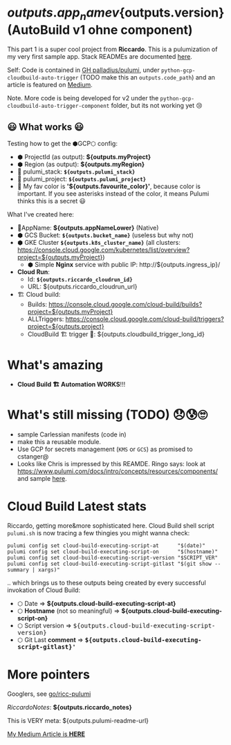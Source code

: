 # ${outputs.app_name} v${outputs.version} (AutoBuild **v1** ohne component)

This part 1 is a super cool project from **Riccardo**. This is a pulumization of my very first sample app. Stack READMEs are documented [here](https://www.pulumi.com/docs/intro/pulumi-service/projects-and-stacks/#stack-readme).

Self: Code is contained in [GH palladius/pulumi](https://github.com/palladius/pulumi/), under `python-gcp-cloudbuild-auto-trigger` (TODO make this an `outputs.code_path`) and an article is featured on [Medium](https://medium.com/google-cloud/setting-cloudbuild-with-pulumi-in-python-330e8b54b2cf).

Note. More code is being developed for v2 under the `python-gcp-cloudbuild-auto-trigger-component` folder, but its not working yet 😢

## 😃 What works 😃

Testing how to get the ⬢GCP⬡ config:

* ⬢ ProjectId (as output): **${outputs.myProject}**
* ⬢ Region (as output): **${outputs.myRegion}**
* 🧹 pulumi_stack:  **`${outputs.pulumi_stack}`**
* 🧹 pulumi_project:  **`${outputs.pulumi_project}`**
* 🥑 My fav color is **'${outputs.favourite_color}'**, because color is important. If you see asterisks instead of the color, it means Pulumi thinks this is a secret 😃

What I've created here:

* 🧹AppName: **${outputs.appNameLower}** (Native)
* ⬢ GCS Bucket: **`${outputs.bucket_name}`** (useless but why not)
* ⬢ GKE Cluster  **`${outputs.k8s_cluster_name}`** (all clusters: https://console.cloud.google.com/kubernetes/list/overview?project=${outputs.myProject})
  * ⬢ Simple **Nginx** service with public IP: http://${outputs.ingress_ip}/
* **Cloud Run**: 
    * Id: **`${outputs.riccardo_cloudrun_id}`** 
    * URL: ${outputs.riccardo_cloudrun_url}
* 🏗️ Cloud build: 
  * Builds: https://console.cloud.google.com/cloud-build/builds?project=${outputs.myProject}
  * ALLTriggers: https://console.cloud.google.com/cloud-build/triggers?project=${outputs.project}
  * CloudBuild 🏗️ trigger 🔫: ${outputs.cloudbuild_trigger_long_id}
  
# What's amazing

* **Cloud Build 🏗️ Automation WORKS**!!!

# What's still missing (TODO) 😞😰🙄

* sample Carlessian manifests (code in)
* make this a reusable module.
* Use GCP for secrets management (`KMS` or `GCS`) as promised to cstanger@
* Looks like Chris is impressed by this REAMDE. Ringo  says: look at https://www.pulumi.com/docs/intro/concepts/resources/components/ and sample [here](https://github.com/pulumi/examples/tree/master/classic-azure-py-webserver-component).


# Cloud Build Latest stats

Riccardo, getting more&more sophisticated here. Cloud Build shell script `pulumi.sh` is now tracing a few thingies you might wanna check:

```
pulumi config set cloud-build-executing-script-at      "$(date)"
pulumi config set cloud-build-executing-script-on      "$(hostname)"
pulumi config set cloud-build-executing-script-version "$SCRIPT_VER"
pulumi config set cloud-build-executing-script-gitlast "$(git show --summary | xargs)"
```
.. which brings us to these outputs being created by every successful invokation of Cloud Build:

* ⬡ Date =>  **${outputs.cloud-build-executing-script-at}**
* ⬡ **Hostname** (not so meaningful) =>  **${outputs.cloud-build-executing-script-on}**
* ⬡ Script version =>  <tt>${outputs.cloud-build-executing-script-version}</tt>
* ⬡ Git Last **comment** =>  **<tt>${outputs.cloud-build-executing-script-gitlast}'</tt>**


# More pointers

Googlers, see [go/ricc-pulumi](https://go/ricc-pulumi) 

*RiccardoNotes*: **${outputs.riccardo_notes}**

This is VERY meta: ${outputs.pulumi-readme-url}

[My Medium Article is **HERE**](https://medium.com/google-cloud/setting-cloudbuild-with-pulumi-in-python-330e8b54b2cf)
